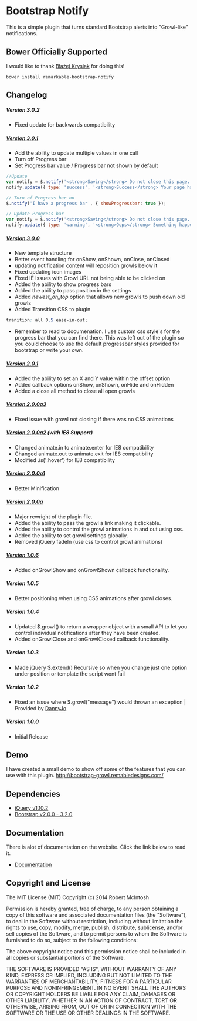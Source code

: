 # Bootstrap Notify
This is a simple plugin that turns standard Bootstrap alerts into "Growl-like" notifications.

## Bower Officially Supported
I would like to thank [Błażej Krysiak](https://github.com/IjinPL) for doing this!
```
bower install remarkable-bootstrap-notify
```

## Changelog
##### Version 3.0.2
- Fixed update for backwards compatibility

##### [Version 3.0.1](http://bootstrap-notify.remabledesigns.com/3.0.1/)
- Add the ability to update multiple values in one call
- Turn off Progress bar
- Set Progress bar value / Progress bar not shown by default
``` javascript
//Update
var notify = $.notify('<strong>Saving</strong> Do not close this page...', { allow_dismiss: false });
notify.update({ type: 'success', '<strong>Success</strong> Your page has been saved!' });

// Turn of Progress bar on
$.notify('I have a progress bar', { showProgressbar: true });

// Update Progress bar
var notify = $.notify('<strong>Saving</strong> Do not close this page...', { allow_dismiss: false });
notify.update({ type: 'warning', '<strong>Oops</strong> Something happened. Correcting Now', progress: 20 });
```
 
##### [Version 3.0.0](http://bootstrap-notify.remabledesigns.com/3.0.0/)
- New template structure
- Better event handling for onShow, onShown, onClose, onClosed
- updating notification content will reposition growls below it
- Fixed updating icon images
- Fixed IE Issues with Growl URL not being able to be clicked on
- Added the ability to show progress bars
- Added the ability to pass position in the settings
- Added *_newest_on_top_* option that allows new growls to push down old growls
- Added Transition CSS to plugin 
```css
tranition: all 0.5 ease-in-out;
```
- Remember to read to documenation. I use custom css style's for the progress bar that you can find there. This was left out of the plugin so you could choose to use the default progressbar styles provided for bootstrap or write your own. 

##### [Version 2.0.1](http://bootstrap-growl.remabledesigns.com/2.0.1/)
- Added the ability to set an X and Y value within the offset option
- Added callback options onShow, onShown, onHide and onHidden
- Added a close all method to close all open growls

##### [Version 2.0.0a3](http://bootstrap-growl.remabledesigns.com/2.0.0a3/)
- Fixed issue with growl not closing if there was no CSS animations

##### [Version 2.0.0a2](http://bootstrap-growl.remabledesigns.com/2.0.0a2/) (with IE8 Support)
- Changed animate.in to animate.enter for IE8 compatibility
- Changed animate.out to animate.exit for IE8 compatibility
- Modified .is(':hover') for IE8 compatibility

##### [Version 2.0.0a1](http://bootstrap-growl.remabledesigns.com/2.0.0a1/)
- Better Minification

##### [Version 2.0.0a](http://bootstrap-growl.remabledesigns.com/2.0.0a1/)
- Major rewright of the plugin file.
- Added the ability to pass the growl a link making it clickable.
- Added the ability to control the growl animations in and out using css.
- Added the ability to set growl settings globally.
- Removed jQuery fadeIn (use css to control growl animations)

##### [Version 1.0.6](http://bootstrap-growl.remabledesigns.com/1.0.6/)
- Added onGrowlShow and onGrowlShown callback functionality.

##### Version 1.0.5
- Better positioning when using CSS animations after growl closes.

##### Version 1.0.4
- Updated $.growl() to return a wrapper object with a small API to let you control individual notifications after they have been created.
- Added onGrowlClose and onGrowlClosed callback functionality.

##### Version 1.0.3
- Made jQuery $.extend() Recursive so when you change just one option under position or template the script wont fail

##### Version 1.0.2
- Fixed an issue where $.growl("message") would thrown an exception | Provided by [DannyJo](https://github.com/DannyJo/bootstrap-growl)

##### Version 1.0.0
- Initial Release

## Demo
I have created a small demo to show off some of the features that you can use with this plugin. http://bootstrap-growl.remabledesigns.com/

## Dependencies
- [jQuery v1.10.2](http://jquery.com/)
- [Bootstrap v2.0.0 - 3.2.0](http://getbootstrap.com/)


## Documentation
There is alot of documentation on the website. Click the link below to read it.
- [Documentation](http://bootstrap-notify.remabledesigns.com/#documentation)

## Copyright and License
The MIT License (MIT)
Copyright (c) 2014 Robert McIntosh

Permission is hereby granted, free of charge, to any person obtaining a copy of
this software and associated documentation files (the "Software"), to deal in
the Software without restriction, including without limitation the rights to
use, copy, modify, merge, publish, distribute, sublicense, and/or sell copies of
the Software, and to permit persons to whom the Software is furnished to do so,
subject to the following conditions:

The above copyright notice and this permission notice shall be included in all
copies or substantial portions of the Software.

THE SOFTWARE IS PROVIDED "AS IS", WITHOUT WARRANTY OF ANY KIND, EXPRESS OR
IMPLIED, INCLUDING BUT NOT LIMITED TO THE WARRANTIES OF MERCHANTABILITY, FITNESS
FOR A PARTICULAR PURPOSE AND NONINFRINGEMENT. IN NO EVENT SHALL THE AUTHORS OR
COPYRIGHT HOLDERS BE LIABLE FOR ANY CLAIM, DAMAGES OR OTHER LIABILITY, WHETHER
IN AN ACTION OF CONTRACT, TORT OR OTHERWISE, ARISING FROM, OUT OF OR IN
CONNECTION WITH THE SOFTWARE OR THE USE OR OTHER DEALINGS IN THE SOFTWARE.
